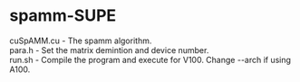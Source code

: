 # spamm-SUPE

cuSpAMM.cu - The spamm algorithm.  
para.h - Set the matrix demintion and device number.  
run.sh - Compile the program and execute for V100. Change --arch if using A100.   
